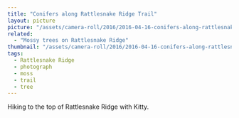 ```yaml
---
title: "Conifers along Rattlesnake Ridge Trail"
layout: picture
picture: "/assets/camera-roll/2016/2016-04-16-conifers-along-rattlesnake-ridge-trail/20160416_161203450_iOS.jpg"
related:
  - "Mossy trees on Rattlesnake Ridge"
thumbnail: "/assets/camera-roll/2016/2016-04-16-conifers-along-rattlesnake-ridge-trail/20160416_161203450_iOS-thumbnail.jpg"
tags:
  - Rattlesnake Ridge
  - photograph
  - moss
  - trail
  - tree
---
```

Hiking to the top of Rattlesnake Ridge with Kitty.